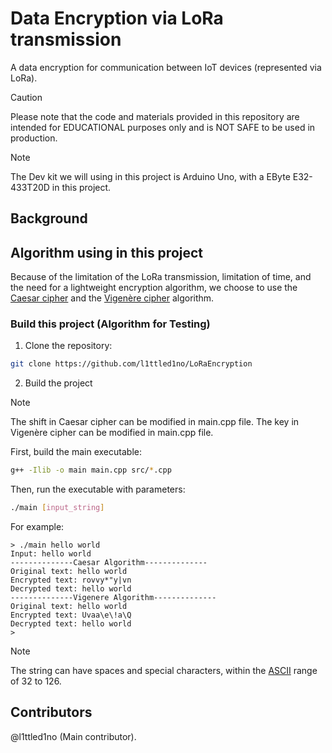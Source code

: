 # Data Encryption via LoRa transmission
A data encryption for communication between IoT devices (represented via LoRa). 

> [!CAUTION]
> Please note that the code and materials provided in this repository are intended for EDUCATIONAL purposes only and is NOT SAFE to be used in production.

>[!NOTE]
> The Dev kit we will using in this project is Arduino Uno, with a EByte E32-433T20D in this project.
## Background


## Algorithm using in this project 

Because of the limitation of the LoRa transmission, limitation of time, and the need for a lightweight encryption algorithm, we choose to use the [Caesar cipher](https://en.wikipedia.org/wiki/Caesar_cipher) and the [Vigenère cipher](https://en.wikipedia.org/wiki/Vigen%C3%A8re_cipher) algorithm.

### Build this project (Algorithm for Testing)

1. Clone the repository: 

```bash
git clone https://github.com/l1ttled1no/LoRaEncryption
```
2. Build the project

>[!NOTE]
> The shift in Caesar cipher can be modified in main.cpp file. The key in Vigenère cipher can be modified in main.cpp file.

First, build the main executable:

```bash
g++ -Ilib -o main main.cpp src/*.cpp
```

Then, run the executable with parameters:
```bash
./main [input_string]
```

For example: 
```
> ./main hello world
Input: hello world
--------------Caesar Algorithm--------------  
Original text: hello world
Encrypted text: rovvy*"y|vn
Decrypted text: hello world
--------------Vigenere Algorithm--------------
Original text: hello world
Encrypted text: Uvaa\e\!a\Q
Decrypted text: hello world
>
```
>[!NOTE]
> The string can have spaces and special characters, within the [ASCII](https://www.ascii-code.com/) range of 32 to 126. 

## Contributors
@l1ttled1no (Main contributor). 
